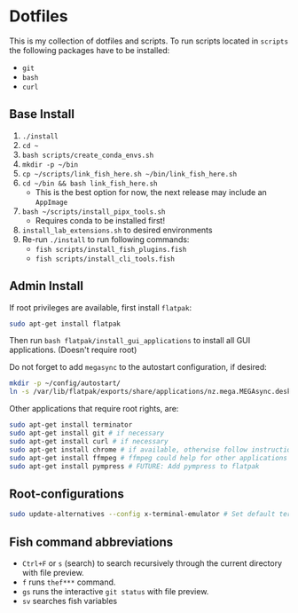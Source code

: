 # Dotfiles

This is my collection of dotfiles and scripts.
To run scripts located in `scripts` the following
packages have to be installed:
- `git`
- `bash`
- `curl`

## Base Install
1. `./install`
1. `cd ~`
1. `bash scripts/create_conda_envs.sh`
1. `mkdir -p ~/bin`
1. `cp ~/scripts/link_fish_here.sh ~/bin/link_fish_here.sh`
1. `cd ~/bin && bash link_fish_here.sh`
    - This is the best option for now, the next release may include an `AppImage`
1. `bash ~/scripts/install_pipx_tools.sh`
    - Requires conda to be installed first!
1. `install_lab_extensions.sh` to desired environments
1. Re-run `./install` to run following commands:
    - `fish scripts/install_fish_plugins.fish`
    - `fish scripts/install_cli_tools.fish`

## Admin Install
If root privileges are available, first install `flatpak`:
```bash
sudo apt-get install flatpak
```
Then run `bash flatpak/install_gui_applications` to install all GUI applications. (Doesn't require root)

Do not forget to add `megasync` to the autostart configuration, if desired:
```bash
mkdir -p ~/config/autostart/
ln -s /var/lib/flatpak/exports/share/applications/nz.mega.MEGAsync.desktop ~/.config/autostart/
```

Other applications that require root rights, are:
```bash
sudo apt-get install terminator
sudo apt-get install git # if necessary
sudo apt-get install curl # if necessary
sudo apt-get install chrome # if available, otherwise follow instruction to install package
sudo apt-get install ffmpeg # ffmpeg could help for other applications
sudo apt-get install pympress # FUTURE: Add pympress to flatpak
```

## Root-configurations
```bash
sudo update-alternatives --config x-terminal-emulator # Set default terminal to terminator; Doesn't affect nautilus settings
```

## Fish command abbreviations
- `Ctrl+F` or `s` (search) to search recursively through the current directory with file preview.
- `f` runs `thef***` command.
- `gs` runs the interactive `git status` with file preview.
- `sv` searches fish variables
